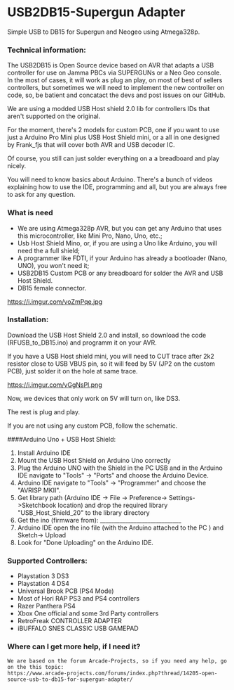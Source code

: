 # USB2DB15-Supergun Adapter


Simple USB to DB15 for Supergun and Neogeo using Atmega328p.



### Technical information:

The USB2DB15 is Open Source device based on AVR that adapts a USB controller for use on Jamma PBCs via SUPERGUNs or a Neo Geo console.
In the most of cases, it will work as plug an play, on most of best of sellers controllers, but sometimes we will need to implement the new controller on code, so, be batient and concatact the devs and post issues on our GitHub. 

We are using a modded USB Host shield 2.0 lib for controllers IDs that aren't supported on the original. 

For the moment, there's 2 models for custom PCB, one if you want to use just a Arduino Pro Mini plus USB Host Shield mini, or a all in one designed by Frank_fjs that will cover both AVR and USB decoder IC. 

Of course, you still can just solder everything on a a breadboard and play nicely. 

You will need to know basics about Arduino. There's a bunch of videos explaining how to use the IDE, programming and all, but you are always free to ask for any question.

### What is need


* We are using Atmega328p AVR, but you can get any Arduino that uses this microcontroller, like Mini Pro, Nano, Uno, etc.; 
* Usb Host Shield Mino, or, if you are using a Uno like Arduino, you will need the a full shield; 
* A programmer like FDTI, if your Arduino has already a bootloader (Nano, UNO), you won't need it; 
* USB2DB15 Custom PCB or any breadboard for solder the AVR and USB Host Shield.
* DB15 female connector.



https://i.imgur.com/voZmPqe.jpg








### Installation:

Download the USB Host Shield 2.0 and install, so download the code (RFUSB_to_DB15.ino) and programm it on your AVR.  

If you have a USB Host shield mini, you will need to CUT trace after 2k2 resistor close to USB VBUS pin, so it will feed by 5V (JP2 on the custom PCB), just solder it on the hole at same trace. 

https://i.imgur.com/vGgNsPl.png

Now, we devices that only work on 5V will turn on, like DS3.


The rest is plug and play. 

If you are not using any custom PCB, follow the schematic.


####Arduino Uno + USB Host Shield:

1. Install Arduino IDE
2. Mount the USB Host Shield on Arduino Uno correctly
3. Plug the Arduino UNO with the Shield in the PC USB and in the Arduino IDE navigate to "Tools" -> "Ports"  and choose the Arduino Device.
4.  Arduino IDE navigate to "Tools" -> "Programmer"  and choose the "AVRISP MKII".
5. Get library path (Arduino IDE -> File -> Preference-> Settings->Sketchbook location) and drop the required library  "USB_Host_Shield_20"  to the library directory 
6. Get the ino (firmware from): _____________________________
7. Arduino IDE open the ino file (with the Arduino attached to the PC ) and Sketch-> Upload
8. Look for "Done Uploading" on the Arduino IDE.



### Supported Controllers:    

- Playstation 3 DS3
- Playstation 4 DS4
- Universal Brook PCB (PS4 Mode)
- Most of Hori RAP PS3 and PS4 controllers	
- Razer Panthera PS4
- Xbox One official and some 3rd Party controllers
- RetroFreak CONTROLLER ADAPTER
- iBUFFALO SNES CLASSIC USB GAMEPAD





### Where can I get more help, if I need it?


	We are based on the forum Arcade-Projects, so if you need any help, go on the this topic:
	https://www.arcade-projects.com/forums/index.php?thread/14205-open-source-usb-to-db15-for-supergun-adapter/





